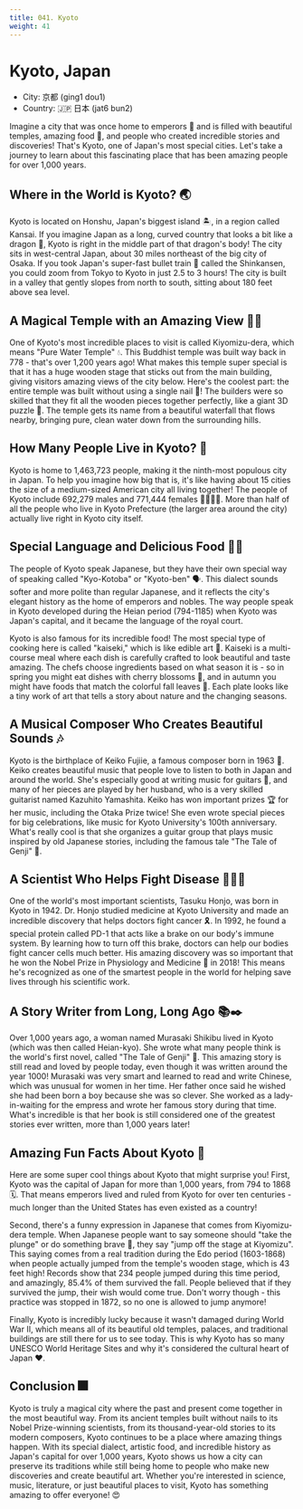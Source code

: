 ```yaml
---
title: 041. Kyoto
weight: 41
---
```


# Kyoto, Japan

- City: 京都 (ging1 dou1)
- Country: 🇯🇵 日本 (jat6 bun2)

Imagine a city that was once home to emperors 👑 and is filled with beautiful temples, amazing food 🍣, and people who created incredible stories and discoveries! That's Kyoto, one of Japan's most special cities. Let's take a journey to learn about this fascinating place that has been amazing people for over 1,000 years.

## Where in the World is Kyoto? 🌏

Kyoto is located on Honshu, Japan's biggest island 🏝️, in a region called Kansai. If you imagine Japan as a long, curved country that looks a bit like a dragon 🐉, Kyoto is right in the middle part of that dragon's body! The city sits in west-central Japan, about 30 miles northeast of the big city of Osaka. If you took Japan's super-fast bullet train 🚄 called the Shinkansen, you could zoom from Tokyo to Kyoto in just 2.5 to 3 hours! The city is built in a valley that gently slopes from north to south, sitting about 180 feet above sea level.

## A Magical Temple with an Amazing View 🏯👀

One of Kyoto's most incredible places to visit is called Kiyomizu-dera, which means "Pure Water Temple" 💧. This Buddhist temple was built way back in 778 - that's over 1,200 years ago! What makes this temple super special is that it has a huge wooden stage that sticks out from the main building, giving visitors amazing views of the city below. Here's the coolest part: the entire temple was built without using a single nail 🔨! The builders were so skilled that they fit all the wooden pieces together perfectly, like a giant 3D puzzle 🧩. The temple gets its name from a beautiful waterfall that flows nearby, bringing pure, clean water down from the surrounding hills.

## How Many People Live in Kyoto? 👥

Kyoto is home to 1,463,723 people, making it the ninth-most populous city in Japan. To help you imagine how big that is, it's like having about 15 cities the size of a medium-sized American city all living together! The people of Kyoto include 692,279 males and 771,444 females 👨‍👩‍👧‍👦. More than half of all the people who live in Kyoto Prefecture (the larger area around the city) actually live right in Kyoto city itself.

## Special Language and Delicious Food 🍜🎋

The people of Kyoto speak Japanese, but they have their own special way of speaking called "Kyo-Kotoba" or "Kyoto-ben" 🗣️. This dialect sounds softer and more polite than regular Japanese, and it reflects the city's elegant history as the home of emperors and nobles. The way people speak in Kyoto developed during the Heian period (794-1185) when Kyoto was Japan's capital, and it became the language of the royal court.

Kyoto is also famous for its incredible food! The most special type of cooking here is called "kaiseki," which is like edible art 🎨. Kaiseki is a multi-course meal where each dish is carefully crafted to look beautiful and taste amazing. The chefs choose ingredients based on what season it is - so in spring you might eat dishes with cherry blossoms 🌸, and in autumn you might have foods that match the colorful fall leaves 🍂. Each plate looks like a tiny work of art that tells a story about nature and the changing seasons.

## A Musical Composer Who Creates Beautiful Sounds 🎶

Kyoto is the birthplace of Keiko Fujiie, a famous composer born in 1963 🎻. Keiko creates beautiful music that people love to listen to both in Japan and around the world. She's especially good at writing music for guitars 🎸, and many of her pieces are played by her husband, who is a very skilled guitarist named Kazuhito Yamashita. Keiko has won important prizes 🏆 for her music, including the Otaka Prize twice! She even wrote special pieces for big celebrations, like music for Kyoto University's 100th anniversary. What's really cool is that she organizes a guitar group that plays music inspired by old Japanese stories, including the famous tale "The Tale of Genji" 📖.

## A Scientist Who Helps Fight Disease 👨‍🔬🔬

One of the world's most important scientists, Tasuku Honjo, was born in Kyoto in 1942. Dr. Honjo studied medicine at Kyoto University and made an incredible discovery that helps doctors fight cancer 🎗️. In 1992, he found a special protein called PD-1 that acts like a brake on our body's immune system. By learning how to turn off this brake, doctors can help our bodies fight cancer cells much better. His amazing discovery was so important that he won the Nobel Prize in Physiology and Medicine 🏅 in 2018! This means he's recognized as one of the smartest people in the world for helping save lives through his scientific work.

## A Story Writer from Long, Long Ago 📚✒️

Over 1,000 years ago, a woman named Murasaki Shikibu lived in Kyoto (which was then called Heian-kyo). She wrote what many people think is the world's first novel, called "The Tale of Genji" 📜. This amazing story is still read and loved by people today, even though it was written around the year 1000! Murasaki was very smart and learned to read and write Chinese, which was unusual for women in her time. Her father once said he wished she had been born a boy because she was so clever. She worked as a lady-in-waiting for the empress and wrote her famous story during that time. What's incredible is that her book is still considered one of the greatest stories ever written, more than 1,000 years later!

## Amazing Fun Facts About Kyoto 🤩

Here are some super cool things about Kyoto that might surprise you! First, Kyoto was the capital of Japan for more than 1,000 years, from 794 to 1868 🗓️. That means emperors lived and ruled from Kyoto for over ten centuries - much longer than the United States has even existed as a country!

Second, there's a funny expression in Japanese that comes from Kiyomizu-dera temple. When Japanese people want to say someone should "take the plunge" or do something brave 🎢, they say "jump off the stage at Kiyomizu". This saying comes from a real tradition during the Edo period (1603-1868) when people actually jumped from the temple's wooden stage, which is 43 feet high! Records show that 234 people jumped during this time period, and amazingly, 85.4% of them survived the fall. People believed that if they survived the jump, their wish would come true. Don't worry though - this practice was stopped in 1872, so no one is allowed to jump anymore!

Finally, Kyoto is incredibly lucky because it wasn't damaged during World War II, which means all of its beautiful old temples, palaces, and traditional buildings are still there for us to see today. This is why Kyoto has so many UNESCO World Heritage Sites and why it's considered the cultural heart of Japan ❤️.

## Conclusion 🎆

Kyoto is truly a magical city where the past and present come together in the most beautiful way. From its ancient temples built without nails to its Nobel Prize-winning scientists, from its thousand-year-old stories to its modern composers, Kyoto continues to be a place where amazing things happen. With its special dialect, artistic food, and incredible history as Japan's capital for over 1,000 years, Kyoto shows us how a city can preserve its traditions while still being home to people who make new discoveries and create beautiful art. Whether you're interested in science, music, literature, or just beautiful places to visit, Kyoto has something amazing to offer everyone! 😍